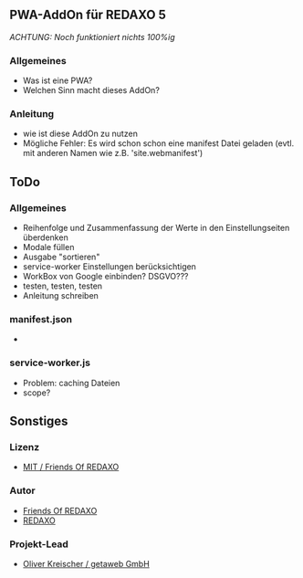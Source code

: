 ## PWA-AddOn für REDAXO 5

*ACHTUNG: Noch funktioniert nichts 100%ig*

### Allgemeines

* Was ist eine PWA?
* Welchen Sinn macht dieses AddOn?

 

### Anleitung

* wie ist diese AddOn zu nutzen
* Mögliche Fehler: Es wird schon schon eine manifest Datei geladen (evtl. mit anderen Namen wie z.B. 'site.webmanifest')


## ToDo

### Allgemeines

* Reihenfolge und Zusammenfassung der Werte in den Einstellungseiten überdenken
* Modale füllen
* Ausgabe "sortieren"
* service-worker Einstellungen berücksichtigen
* WorkBox von Google einbinden? DSGVO???
* testen, testen, testen
* Anleitung schreiben

### manifest.json

* 

### service-worker.js

* Problem: caching Dateien
* scope?

## Sonstiges

### Lizenz

-  [MIT / Friends Of REDAXO](https://github.com/FriendsOfREDAXO/pwa/blob/main/LICENSE.md)


### Autor

- [Friends Of REDAXO](https://github.com/FriendsOfREDAXO)
- [REDAXO](http://www.redaxo.org)


### Projekt-Lead

- [Oliver Kreischer / getaweb GmbH](https://www.getaweb.de)


